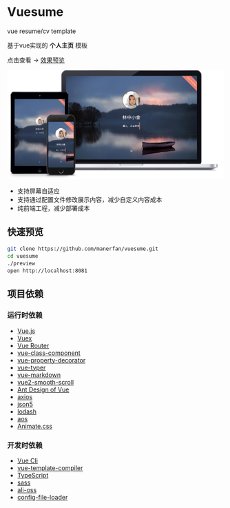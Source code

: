 # Vuesume

vue resume/cv template  

基于vue实现的 **个人主页** 模板

点击查看 → [效果预览](http://cv.manerfan.com)

![preview](preview.png)

- 支持屏幕自适应
- 支持通过配置文件修改展示内容，减少自定义内容成本
- 纯前端工程，减少部署成本

## 快速预览

```bash
git clone https://github.com/manerfan/vuesume.git
cd vuesume
./preview
open http://localhost:8081
```

## 项目依赖

### 运行时依赖

- [Vue.js](https://cn.vuejs.org/v2/guide/)
- [Vuex](https://vuex.vuejs.org/zh/)
- [Vue Router](https://router.vuejs.org/zh/)
- [vue-class-component](https://github.com/vuejs/vue-class-component)
- [vue-property-decorator](https://github.com/kaorun343/vue-property-decorator)
- [vue-typer](https://github.com/cngu/vue-typer)
- [vue-markdown](https://github.com/miaolz123/vue-markdown)
- [vue2-smooth-scroll](https://github.com/Yuliang-Lee/vue2-smooth-scroll)
- [Ant Design of Vue](https://www.antdv.com/docs/vue/introduce-cn/)
- [axios](https://www.npmjs.com/package/axios)
- [json5](https://github.com/json5/json5)
- [lodash](https://github.com/lodash/lodash)
- [aos](https://github.com/michalsnik/aos)
- [Animate.css](https://github.com/daneden/animate.css)

### 开发时依赖

- [Vue Cli](https://cli.vuejs.org/zh/)
- [vue-template-compiler](https://github.com/vuejs/vue/tree/dev/packages/vue-template-compiler)
- [TypeScript](https://github.com/Microsoft/TypeScript)
- [sass](https://github.com/sass/node-sass)
- [ali-oss](https://github.com/aliyun/oss-nodejs-sdk)
- [config-file-loader](https://github.com/reyesr/config-file-loader)